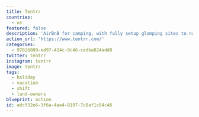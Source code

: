 ```yaml
---
title: Tentrr
countries:
  - us
featured: false
description: 'AirBnB for camping, with fully setup glamping sites to natural land where you bring your own gear. Land conservation is expensive. With Tentrr Landtrust, your qualifying trust can receive a professionally installed, fully equipped signature campsite. It''s an instant revenue generator for your conservation efforts.'
action_url: 'https://www.tentrr.com/'
categories:
  - 97826809-ed97-424c-9c46-cedba824add8
twitter: tentrr
instagram: tentrr
image: tentrr
tags:
  - holiday
  - vacation
  - shift
  - land-owners
blueprint: action
id: adcf32e6-3f6a-4ae4-8197-7c8af1c84c46
---
```

